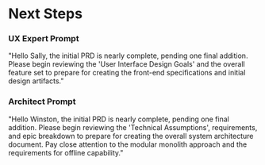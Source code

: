 # Next Steps

### UX Expert Prompt
"Hello Sally, the initial PRD is nearly complete, pending one final addition. Please begin reviewing the 'User Interface Design Goals' and the overall feature set to prepare for creating the front-end specifications and initial design artifacts."

### Architect Prompt
"Hello Winston, the initial PRD is nearly complete, pending one final addition. Please begin reviewing the 'Technical Assumptions', requirements, and epic breakdown to prepare for creating the overall system architecture document. Pay close attention to the modular monolith approach and the requirements for offline capability."
